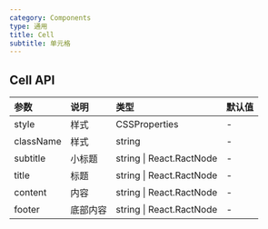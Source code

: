 ```yaml
---
category: Components
type: 通用
title: Cell
subtitle: 单元格
---
```


## Cell API

| 参数      | 说明           | 类型          | 默认值 |
| :-------- | :------------- | :------------ | :----- |
| style     | 样式            | CSSProperties | -      |
| className | 样式            | string        | -      |
| subtitle  | 小标题          | string \| React.RactNode        | -      |
| title     | 标题            | string \| React.RactNode        | -      |
| content   | 内容            | string \| React.RactNode     | -      |
| footer    | 底部内容        | string \| React.RactNode  | -  |
